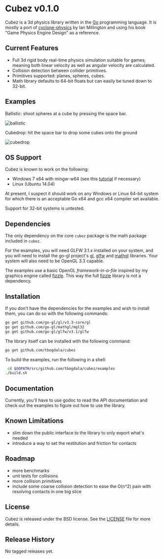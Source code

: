 Cubez v0.1.0
============

Cubez is a 3d physics library written in the [Go][golang] programming language. It is
 mostly a port of [cyclone-physics][cyclone] by Ian Millington and using his book
"Game Physics Engine Design" as a reference.

Current Features
----------------

* Full 3d rigid body real-time physics simulation suitable for games; meaning
  both linear velocity as well as angular velocity are calculated.
* Collision detection between collider primitives.
* Primitives supported: planes, spheres, cubes.
* Math library defaults to 64-bit floats but can easily be tuned down to 32-bit.

Examples
--------

Ballistic: shoot spheres at a cube by pressing the space bar.

![ballistic][ballistic_ss]

Cubedrop: hit the space bar to drop some cubes onto the ground

![cubedrop][cubedrop_ss]

OS Support
----------

Cubez is known to work on the following:

* Windows 7 x64 with mingw-w64 (see this [tutorial][am_mingw64] if necessary)
* Linux (Ubuntu 14.04)

At present, I suspect it should work on any Windows or Linux 64-bit system for which
there is an acceptable Go x64 and gcc x64 compiler set available.

Support for 32-bit systems is untested.

Dependencies
------------

The only dependency on the core `cubez` package is the math package included in `cubez`.

For the examples, you will need GLFW 3.1.x installed on your system, and you will need
to install the go-gl project's [gl][gogl_gl], [glfw][gogl_glfw] and [mathgl][gogl_mgl]
libraries. Your system will also need to be OpenGL 3.3 capable.

The examples use a basic OpenGL *framework-in-a-file* inspired by my graphics engine
called [fizzle][fizzle]. This way the full [fizzle][fizzle] library is not a dependency.

Installation
------------

If you don't have the dependencies for the examples and wish to install them,
you can do so with the following commands:

```bash
go get github.com/go-gl/gl/v3.3-core/gl
go get github.com/go-gl/mathgl/mgl32
go get github.com/go-gl/glfw/v3.1/glfw
```

The library itself can be installed with the following command:

```bash
go get github.com/tbogdala/cubez
```

To build the examples, run the following in a shell:

```bash
 cd $GOPATH/src/github.com/tbogdala/cubez/examples
./build.sh
```

Documentation
-------------

Currently, you'll have to use godoc to read the API documentation and check
out the examples to figure out how to use the library.


Known Limitations
-----------------

* slim down the public interface to the library to only export what's needed
* introduce a way to set the restitution and friction for contacts


Roadmap
-------

* more benchmarks
* unit tests for collisions
* more collision primitives
* include some coarse collision detection to ease the O(n^2) pain with
  resolving contacts in one big slice

License
-------

Cubez is released under the BSD license. See the [LICENSE][license-link] file for more details.


Release History
---------------

No tagged releases yet.



[golang]: https://golang.org/
[license-link]: https://raw.githubusercontent.com/tbogdala/cubez/master/LICENSE
[cyclone]: https://github.com/idmillington/cyclone-physics
[fizzle]: https://github.com/tbogdala/fizzle
[gogl_gl]: https://github.com/go-gl/gl
[gogl_glfw]: https://github.com/go-gl/glfw
[gogl_mgl]: https://github.com/go-gl/mathgl
[am_mingw64]: http://animal-machine.com/blog/150723_mingw-w64_and_Go.md

[ballistic_ss]: https://raw.githubusercontent.com/tbogdala/cubez/master/examples/screenshots/ballistic-150912.jpg
[cubedrop_ss]: https://raw.githubusercontent.com/tbogdala/cubez/master/examples/screenshots/cubedrop-150912.jpg
